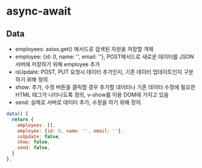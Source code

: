# async-await

## Data

- employees: axios.get() 메서드로 검색된 자원을 저장할 객체
- employee: {id: 0, name: '', email: ''}, POST메서드로 새로운 데이터를 JSON 서버에 저장하기 위해 employee 추가
- isUpdate: POST, PUT 요청시 데이터 추가인지, 기존 데이터 업데이트인지 구분하기 위해 정의
- show: 추가, 수정 버튼을 클릭할 경우 추가할 데이터나 기존 데이터 수정에 필요한 HTML 태그가 나타나도록 정의, v-show를 이용 DOM에 가지고 있음 
- send: 실제로 서버로 데이터 추가, 수정을 하기 위해 정의


```javascript
data() {
  return {      
    employees: [],
    employee: {id: 0, name: '', email: ''},
    isUpdate: false, 
    show: false,
    send: false,
  }
},
```